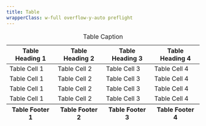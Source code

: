 ```yaml
---
title: Table
wrapperClass: w-full overflow-y-auto preflight
---
```


<div class="preflight">
    <table>
        <caption>
            Table Caption
        </caption>
        <thead>
            <tr>
                <th>Table Heading 1</th>
                <th>Table Heading 2</th>
                <th>Table Heading 3</th>
                <th>Table Heading 4</th>
            </tr>
        </thead>
        <tfoot>
            <tr>
                <th>Table Footer 1</th>
                <th>Table Footer 2</th>
                <th>Table Footer 3</th>
                <th>Table Footer 4</th>
            </tr>
        </tfoot>
        <tbody>
            <tr>
                <td>Table Cell 1</td>
                <td>Table Cell 2</td>
                <td>Table Cell 3</td>
                <td>Table Cell 4</td>
            </tr>
            <tr>
                <td>Table Cell 1</td>
                <td>Table Cell 2</td>
                <td>Table Cell 3</td>
                <td>Table Cell 4</td>
            </tr>
            <tr>
                <td>Table Cell 1</td>
                <td>Table Cell 2</td>
                <td>Table Cell 3</td>
                <td>Table Cell 4</td>
            </tr>
            <tr>
                <td>Table Cell 1</td>
                <td>Table Cell 2</td>
                <td>Table Cell 3</td>
                <td>Table Cell 4</td>
            </tr>
        </tbody>
    </table>
</div>
